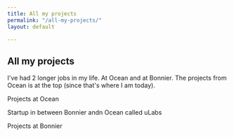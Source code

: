 ```yaml
---
title: All my projects
permalink: "/all-my-projects/"
layout: default

---
```

## All my projects

I've had 2 longer jobs in my life. At Ocean and at Bonnier. The projects from Ocean is at the top (since that's where I am today). 

Projects at Ocean

Startup in between Bonnier andn Ocean called uLabs

Projects at Bonnier